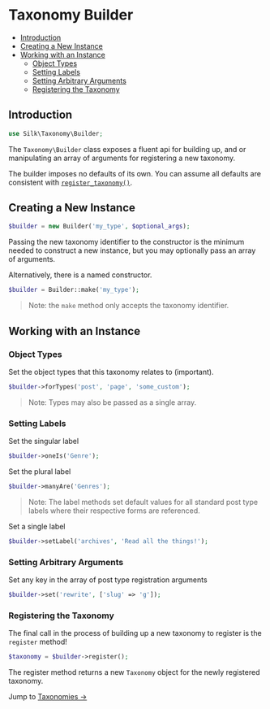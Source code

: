 # Taxonomy Builder

- [Introduction](#introduction)
- [Creating a New Instance](#creating-a-new-instance)
- [Working with an Instance](#working-with-an-instance)
  - [Object Types](#object-types)
  - [Setting Labels](#setting-labels)
  - [Setting Arbitrary Arguments](#setting-arbitrary-arguments)
  - [Registering the Taxonomy](#registering-the-taxonomy)


## Introduction

```php
use Silk\Taxonomy\Builder;
```

The `Taxonomy\Builder` class exposes a fluent api for building up, and or manipulating an array of arguments for registering a new taxonomy.

The builder imposes no defaults of its own.  You can assume all defaults are consistent with [`register_taxonomy()`](https://developer.wordpress.org/reference/functions/register_taxonomy/).

## Creating a New Instance

```php
$builder = new Builder('my_type', $optional_args);
```

Passing the new taxonomy identifier to the constructor is the minimum needed to construct a new instance, but you may optionally pass an array of arguments.

Alternatively, there is a named constructor.

```php
$builder = Builder::make('my_type');
```

> Note: the `make` method only accepts the taxonomy identifier.


## Working with an Instance

### Object Types

Set the object types that this taxonomy relates to (important).

```php
$builder->forTypes('post', 'page', 'some_custom');
```

> Note: Types may also be passed as a single array.


### Setting Labels

Set the singular label

```php
$builder->oneIs('Genre');
```

Set the plural label

```php
$builder->manyAre('Genres');
```

> Note: The label methods set default values for all standard post type labels where their respective forms are referenced.

Set a single label

```php
$builder->setLabel('archives', 'Read all the things!');
```

### Setting Arbitrary Arguments

Set any key in the array of post type registration arguments

```php
$builder->set('rewrite', ['slug' => 'g']);
```

### Registering the Taxonomy

The final call in the process of building up a new taxonomy to register is the `register` method!

```php
$taxonomy = $builder->register();
``` 

The register method returns a new `Taxonomy` object for the newly registered taxonomy.

Jump to [Taxonomies &rarr;](taxonomies.md)

